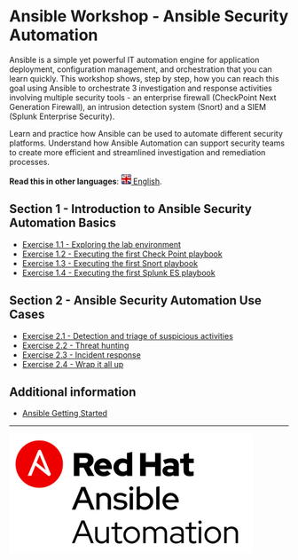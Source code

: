 # Ansible Workshop - Ansible Security Automation

Ansible is a simple yet powerful IT automation engine for application deployment, configuration management, and orchestration that you can learn quickly. This workshop shows, step by step, how you can reach this goal using Ansible to orchestrate 3 investigation and response activities involving multiple security tools -  an enterprise firewall (CheckPoint Next Generation Firewall), an intrusion detection system (Snort) and a SIEM (Splunk Enterprise Security).

Learn and practice how Ansible can be used to automate different security platforms. Understand how Ansible Automation can support security teams to create more efficient and streamlined investigation and remediation processes.

**Read this in other languages**: [![uk](../../images/uk.png) English](README.md).

## Section 1 - Introduction to Ansible Security Automation Basics

 - [Exercise 1.1 - Exploring the lab environment](1.1-explore)
 - [Exercise 1.2 - Executing the first Check Point playbook](1.2-checkpoint)
 - [Exercise 1.3 - Executing the first Snort playbook](1.3-snort)
 - [Exercise 1.4 - Executing the first Splunk ES playbook](1.4-splunk)

## Section 2 - Ansible Security Automation Use Cases

 - [Exercise 2.1 - Detection and triage of suspicious activities](2.1-suspicious)
 - [Exercise 2.2 - Threat hunting](2.2-threat)
 - [Exercise 2.3 - Incident response](2.3-incident)
 - [Exercise 2.4 - Wrap it all up](2.4-wrap)

## Additional information

 - [Ansible Getting Started](http://docs.ansible.com/ansible/latest/intro_getting_started.html)

---
![Red Hat Ansible Automation](../../images/rh-ansible-automation.png)

